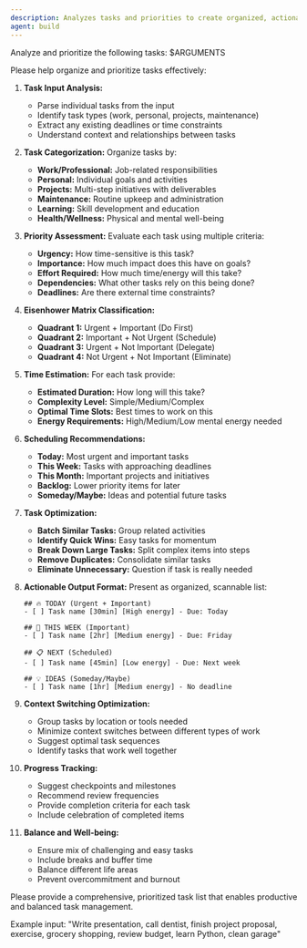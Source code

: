 ```yaml
---
description: Analyzes tasks and priorities to create organized, actionable task lists with time estimates and urgency levels
agent: build
---
```


Analyze and prioritize the following tasks: $ARGUMENTS

Please help organize and prioritize tasks effectively:

1. **Task Input Analysis:**
   - Parse individual tasks from the input
   - Identify task types (work, personal, projects, maintenance)
   - Extract any existing deadlines or time constraints
   - Understand context and relationships between tasks

2. **Task Categorization:**
   Organize tasks by:
   - **Work/Professional:** Job-related responsibilities
   - **Personal:** Individual goals and activities
   - **Projects:** Multi-step initiatives with deliverables
   - **Maintenance:** Routine upkeep and administration
   - **Learning:** Skill development and education
   - **Health/Wellness:** Physical and mental well-being

3. **Priority Assessment:**
   Evaluate each task using multiple criteria:
   - **Urgency:** How time-sensitive is this task?
   - **Importance:** How much impact does this have on goals?
   - **Effort Required:** How much time/energy will this take?
   - **Dependencies:** What other tasks rely on this being done?
   - **Deadlines:** Are there external time constraints?

4. **Eisenhower Matrix Classification:**
   - **Quadrant 1:** Urgent + Important (Do First)
   - **Quadrant 2:** Important + Not Urgent (Schedule)
   - **Quadrant 3:** Urgent + Not Important (Delegate)
   - **Quadrant 4:** Not Urgent + Not Important (Eliminate)

5. **Time Estimation:**
   For each task provide:
   - **Estimated Duration:** How long will this take?
   - **Complexity Level:** Simple/Medium/Complex
   - **Optimal Time Slots:** Best times to work on this
   - **Energy Requirements:** High/Medium/Low mental energy needed

6. **Scheduling Recommendations:**
   - **Today:** Most urgent and important tasks
   - **This Week:** Tasks with approaching deadlines
   - **This Month:** Important projects and initiatives
   - **Backlog:** Lower priority items for later
   - **Someday/Maybe:** Ideas and potential future tasks

7. **Task Optimization:**
   - **Batch Similar Tasks:** Group related activities
   - **Identify Quick Wins:** Easy tasks for momentum
   - **Break Down Large Tasks:** Split complex items into steps
   - **Remove Duplicates:** Consolidate similar tasks
   - **Eliminate Unnecessary:** Question if task is really needed

8. **Actionable Output Format:**
   Present as organized, scannable list:
   ```
   ## 🔥 TODAY (Urgent + Important)
   - [ ] Task name [30min] [High energy] - Due: Today

   ## 📅 THIS WEEK (Important)
   - [ ] Task name [2hr] [Medium energy] - Due: Friday

   ## 📋 NEXT (Scheduled)
   - [ ] Task name [45min] [Low energy] - Due: Next week

   ## 💡 IDEAS (Someday/Maybe)
   - [ ] Task name [1hr] [Medium energy] - No deadline
   ```

9. **Context Switching Optimization:**
   - Group tasks by location or tools needed
   - Minimize context switches between different types of work
   - Suggest optimal task sequences
   - Identify tasks that work well together

10. **Progress Tracking:**
    - Suggest checkpoints and milestones
    - Recommend review frequencies
    - Provide completion criteria for each task
    - Include celebration of completed items

11. **Balance and Well-being:**
    - Ensure mix of challenging and easy tasks
    - Include breaks and buffer time
    - Balance different life areas
    - Prevent overcommitment and burnout

Please provide a comprehensive, prioritized task list that enables productive and balanced task management.

Example input: "Write presentation, call dentist, finish project proposal, exercise, grocery shopping, review budget, learn Python, clean garage"

